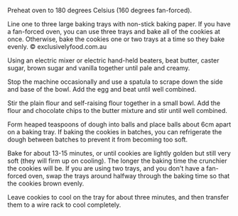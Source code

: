 Preheat oven to 180 degrees Celsius (160 degrees fan-forced).

Line one to three large baking trays with non-stick baking paper. If you have a fan-forced oven, you can use three trays and bake all of the cookies at once. Otherwise, bake the cookies one or two trays at a time so they bake evenly. © exclusivelyfood.com.au

Using an electric mixer or electric hand-held beaters, beat butter, caster sugar, brown sugar and vanilla together until pale and creamy.

Stop the machine occasionally and use a spatula to scrape down the side and base of the bowl. Add the egg and beat until well combined.

Stir the plain flour and self-raising flour together in a small bowl. Add the flour and chocolate chips to the butter mixture and stir until well combined.

Form heaped teaspoons of dough into balls and place balls about 6cm apart on a baking tray. If baking the cookies in batches, you can refrigerate the dough between batches to prevent it from becoming too soft.

Bake for about 13-15 minutes, or until cookies are lightly golden but still very soft (they will firm up on cooling). The longer the baking time the crunchier the cookies will be. If you are using two trays, and you don't have a fan-forced oven, swap the trays around halfway through the baking time so that the cookies brown evenly.

Leave cookies to cool on the tray for about three minutes, and then transfer them to a wire rack to cool completely.
